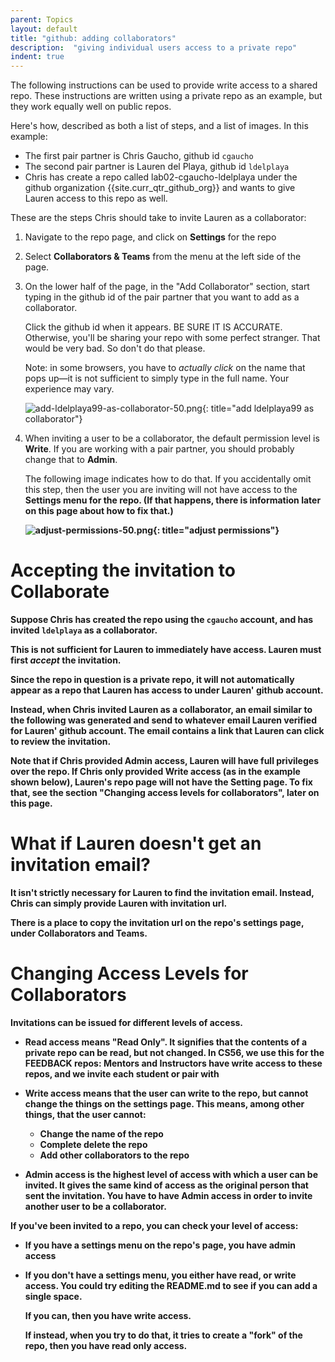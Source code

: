 ```yaml
---
parent: Topics
layout: default
title: "github: adding collaborators"
description:  "giving individual users access to a private repo"
indent: true
---
```



The following instructions can be used to provide write access to a shared repo.  These instructions are
written using  a private repo as an example, but they work equally well on public repos.

Here's how, described as both a list of steps, and a list of images.  In this example:

* The first pair partner is Chris Gaucho, github id `cgaucho`
* The second pair partner is Lauren del Playa, github id `ldelplaya`
* Chris has create a repo called lab02-cgaucho-ldelplaya under the github organization {{site.curr_qtr_github_org}} and wants to give Lauren access to this repo as well.

These are the steps Chris should take to invite Lauren as a collaborator:

1. Navigate to the repo page, and click on <b>Settings</b> for the repo

1. Select <b>Collaborators &amp; Teams</b> from the menu at the left side of the page.

1. On the lower half of the page, in the "Add Collaborator" section, start typing in the github id
    of the pair partner that you want to add as a collaborator.

    Click the github id when it appears.  BE SURE IT IS ACCURATE.    Otherwise, you'll be sharing your repo with
    some perfect stranger.  That would be very bad.  So don't do that please.

    Note: in some browsers, you have to *actually click* on the name that pops up&mdash;it is not
    sufficient to simply type in the full name.  Your experience may vary.

    ![add-ldelplaya99-as-collaborator-50.png](add-ldelplaya99-as-collaborator-50.png){: title="add ldelplaya99 as collaborator"}

1.  When inviting a user to be a collaborator, the default permission
    level is <b>Write</b>.  If you are working with a pair partner,
    you should probably change that to <b>Admin</b>.  

    The following
    image indicates how to do that.  If you accidentally omit this
    step, then the user you are inviting will not have access to the
    <b>Settings<b> menu for the repo.  (If that happens, there is
    information later on this page about how to fix that.)


    ![adjust-permissions-50.png](adjust-permissions-50.png){: title="adjust permissions"}


# Accepting the invitation to Collaborate

Suppose Chris has created the repo using the `cgaucho` account, and has invited `ldelplaya` as a collaborator.

This is not sufficient for Lauren to immediately have access.   Lauren must first *accept* the invitation.

Since the repo in question is a private repo, it will not automatically appear as a repo
that Lauren has access to under Lauren' github account.

Instead, when Chris invited Lauren as a collaborator, an email similar to the following 
was generated and send to whatever email Lauren verified for Lauren' github account.
The email contains a link that Lauren can click to review the invitation. 

Note that if Chris provided <b>Admin</b> access, Lauren will have full privileges over
the repo.  If Chris only provided <b>Write</b> access (as in the example shown below), Lauren's
repo page will not have the <b>Setting</b> page.    To fix that, see the section "Changing access levels for collaborators", later on this page.

# What if Lauren doesn't get an invitation email?

It isn't strictly necessary for Lauren to find the invitation email.
Instead, Chris can simply provide Lauren with invitation url.

There is a place to copy the invitation url on the repo's settings page, 
under <b>Collaborators and Teams</b>.

# Changing Access Levels for Collaborators

Invitations can be issued for different levels of access.  

* <b>Read</b> access means "Read Only".  It signifies that the contents of a private repo can be read, but not changed.
   In CS56, we use this for the FEEDBACK repos: Mentors and Instructors have write
   access to these repos, and we invite each student or pair with 

* <b>Write</b> access means that the user can write to the repo, but cannot change the 
   things on the settings page.  This means, among other things, that the user cannot:
    * Change the name of the repo
    * Complete delete the repo
    * Add other collaborators to the repo

* <b>Admin</b> access is the highest level of access with which a user can be invited.
    It gives the same kind of access as the original person that sent the invitation.
    You have to have Admin access in order to invite another user to be a collaborator.

If you've been invited to a repo, you can check your level of access:

* If you have a settings menu on the repo's page, you have admin access
* If you don't have a settings menu, you either have read, or write access.  You could try
    editing the README.md to see if you can add a single space.  

    If you can, then
    you have write access.  

    If instead, when you try to do that, it tries to create a 
    "fork" of the repo, then you have read only access.    



